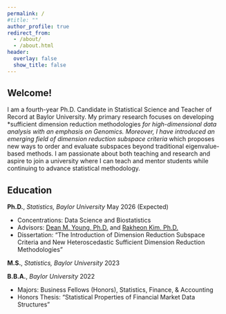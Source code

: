 ```yaml
---
permalink: /
#title: ""
author_profile: true
redirect_from: 
  - /about/
  - /about.html
header:
  overlay: false
  show_title: false
---
```


## Welcome!
I am a fourth-year Ph.D. Candidate in Statistical Science and Teacher of Record at Baylor University.  My primary research focuses on developing *sufficient dimension reduction methodologies *for high-dimensional data analysis with an emphasis on Genomics.  Moreover, I have introduced an emerging field of *dimension reduction subspace criteria** which proposes new ways to order and evaluate subspaces beyond traditional eigenvalue-based methods. I am passionate about both teaching and research and aspire to join a university where I can teach and mentor students while continuing to advance statistical methodology.

## Education

**Ph.D.**, *Statistics, Baylor University*  May 2026 (Expected)  
- Concentrations: Data Science and Biostatistics  
- Advisors: [Dean M. Young, Ph.D.](https://statistics.artsandsciences.baylor.edu/person/dr-dean-m-young) and [Rakheon Kim, Ph.D.](https://statistics.artsandsciences.baylor.edu/person/dr-rakheon-kim)  
- Dissertation: “The Introduction of Dimension Reduction Subspace Criteria and New Heteroscedastic Sufficient Dimension Reduction Methodologies”

**M.S.**, *Statistics, Baylor University*  2023 

**B.B.A.**, *Baylor University* 2022
- Majors: Business Fellows (Honors), Statistics, Finance, & Accounting  
- Honors Thesis: “Statistical Properties of Financial Market Data Structures”
